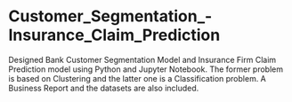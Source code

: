 # Customer_Segmentation_-Insurance_Claim_Prediction

Designed Bank Customer Segmentation Model and Insurance Firm Claim Prediction model using Python and Jupyter Notebook. The former problem is based on Clustering and the
latter one is a Classification problem. A Business Report and the datasets are also included.

